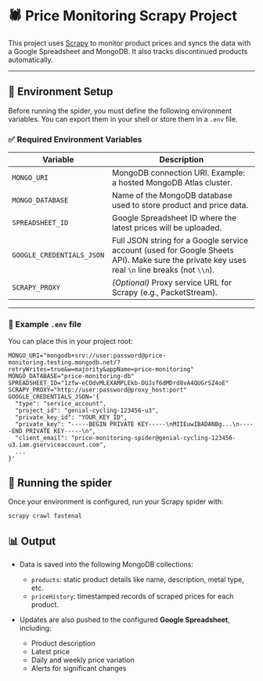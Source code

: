# 🕷️ Price Monitoring Scrapy Project

This project uses [Scrapy](https://scrapy.org/) to monitor product prices and syncs the data with a Google Spreadsheet and MongoDB. It also tracks discontinued products automatically.

---

## 🔧 Environment Setup

Before running the spider, you must define the following environment variables. You can export them in your shell or store them in a `.env` file.

### ✅ Required Environment Variables

| Variable               | Description                                                                                   |
|------------------------|-----------------------------------------------------------------------------------------------|
| `MONGO_URI`            | MongoDB connection URI. Example: a hosted MongoDB Atlas cluster.                             |
| `MONGO_DATABASE`       | Name of the MongoDB database used to store product and price data.                           |
| `SPREADSHEET_ID`       | Google Spreadsheet ID where the latest prices will be uploaded.                              |
| `GOOGLE_CREDENTIALS_JSON` | Full JSON string for a Google service account (used for Google Sheets API). Make sure the private key uses real `\n` line breaks (not `\\n`). |
| `SCRAPY_PROXY`         | *(Optional)* Proxy service URL for Scrapy (e.g., PacketStream).                  |

---

### 🧪 Example `.env` file

You can place this in your project root:

```env
MONGO_URI="mongodb+srv://user:password@price-monitoring.testing.mongodb.net/?retryWrites=true&w=majority&appName=price-monitoring"
MONGO_DATABASE="price-monitoring-db"
SPREADSHEET_ID="1zfw-eCOdvMLEXAMPLEkb-DUJsf6dMDrd8vA4QUGrSZ4oE"
SCRAPY_PROXY="http://user:password@proxy_host:port"
GOOGLE_CREDENTIALS_JSON='{
  "type": "service_account",
  "project_id": "genial-cycling-123456-u3",
  "private_key_id": "YOUR_KEY_ID",
  "private_key": "-----BEGIN PRIVATE KEY-----\nMIIEuwIBADANBg...\n-----END PRIVATE KEY-----\n",
  "client_email": "price-monitoring-spider@genial-cycling-123456-u3.iam.gserviceaccount.com",
  ...
}'
```

## 🚀 Running the spider

Once your environment is configured, run your Scrapy spider with:

```bash
scrapy crawl fastenal
```

## 📊 Output

- Data is saved into the following MongoDB collections:
  - `products`: static product details like name, description, metal type, etc.
  - `priceHistory`: timestamped records of scraped prices for each product.

- Updates are also pushed to the configured **Google Spreadsheet**, including:
  - Product description
  - Latest price
  - Daily and weekly price variation
  - Alerts for significant changes
